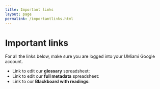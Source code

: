 ```yaml
---
title: Important links
layout: page
permalink: /importantlinks.html
---
```

# Important links

For all the links below, make sure you are logged into your UMiami Google account. 

* Link to edit our **glossary** spreadsheet: 
* Link to edit our **full metadata** spreadsheet:
* Link to our **Blackboard with readings**: 
